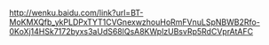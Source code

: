 http://wenku.baidu.com/link?url=BT-MoKMXQfb_ykPLDPxTYT1CVGnexwzhouHoRmFVnuLSpNBWB2Rfo-0KoXj14HSk7172byxs3aUdS68lQsA8KWplzUBsvRp5RdCVprAtAFC
